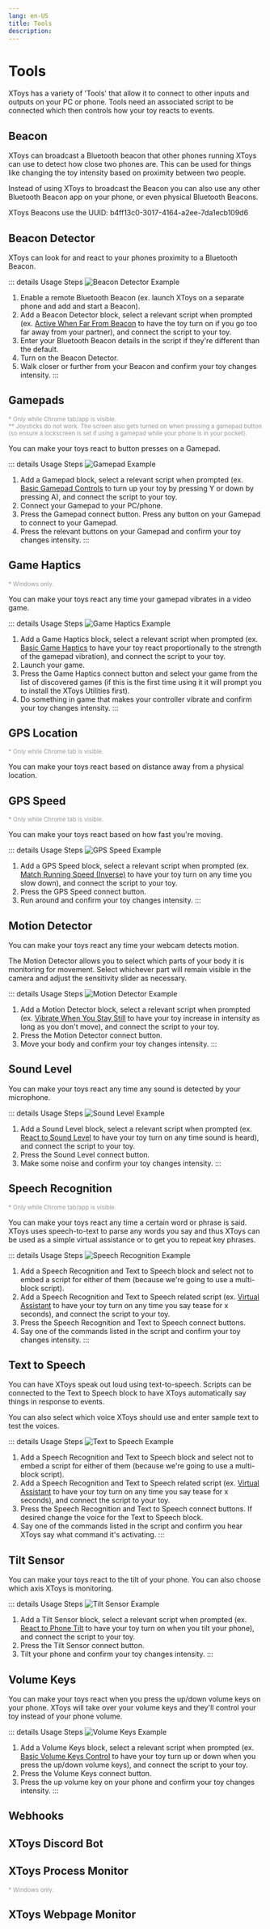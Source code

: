 ```yaml
---
lang: en-US
title: Tools
description: 
---
```

# Tools

XToys has a variety of 'Tools' that allow it to connect to other inputs and outputs on your PC or phone. Tools need an associated script to be connected which then controls how your toy reacts to events.

## Beacon
<Badge text="Chrome" vertical="middle" type="danger" />
<Badge text="Chrome on Android" vertical="middle" type="danger" />
<Badge text="Android" vertical="middle" />
<Badge text="iOS" vertical="middle" type="danger" />

XToys can broadcast a Bluetooth beacon that other phones running XToys can use to detect how close two phones are. This can be used for things like changing the toy intensity based on proximity between two people.

Instead of using XToys to broadcast the Beacon you can also use any other Bluetooth Beacon app on your phone, or even physical Bluetooth Beacons.

XToys Beacons use the UUID: b4ff13c0-3017-4164-a2ee-7da1ecb109d6

## Beacon Detector
<Badge text="Chrome" vertical="middle" />
<Badge text="Chrome on Android" vertical="middle" />
<Badge text="Android" vertical="middle" />
<Badge text="iOS" vertical="middle" />

XToys can look for and react to your phones proximity to a Bluetooth Beacon.

::: details Usage Steps
![Beacon Detector Example](../images/beacon-detector-example.png)
1. Enable a remote Bluetooth Beacon (ex. launch XToys on a separate phone and add and start a Beacon).
2. Add a Beacon Detector block, select a relevant script when prompted (ex. [Active When Far From Beacon](https://xtoys.app/scripts/-MQ3mbzQmz3Owj2G4g_g) to have the toy turn on if you go too far away from your partner), and connect the script to your toy.
3. Enter your Bluetooth Beacon details in the script if they're different than the default.
4. Turn on the Beacon Detector.
5. Walk closer or further from your Beacon and confirm your toy changes intensity.
:::

## Gamepads
<Badge text="Chrome *" vertical="middle" />
<Badge text="Chrome on Android *" vertical="middle" />
<Badge text="Android **" vertical="middle" />
<Badge text="iOS *" vertical="middle" />

<div style='color:#999'><sup>* Only while Chrome tab/app is visible.</sup><br />
<sup>** Joysticks do not work. The screen also gets turned on when pressing a gamepad button (so ensure a lockscreen is set if using a gamepad while your phone is in your pocket).</sup></div>

You can make your toys react to button presses on a Gamepad.

::: details Usage Steps
![Gamepad Example](../images/gamepad-example.png)
1. Add a Gamepad block, select a relevant script when prompted (ex. [Basic Gamepad Controls](https://xtoys.app/scripts/-MKGOGVqTchpPdr_5cgS) to turn up your toy by pressing Y or down by pressing A), and connect the script to your toy.
2. Connect your Gamepad to your PC/phone.
3. Press the Gamepad connect button. Press any button on your Gamepad to connect to your Gamepad.
4. Press the relevant buttons on your Gamepad and confirm your toy changes intensity.
:::

## Game Haptics
<Badge text="Chrome *" vertical="middle" />
<Badge text="Chrome on Android" vertical="middle" type="danger" />
<Badge text="Android" vertical="middle" type="danger" />
<Badge text="iOS" vertical="middle" type="danger" />

<div style='color:#999'><sup>* Windows only.</sup></div>

You can make your toys react any time your gamepad vibrates in a video game.

::: details Usage Steps
![Game Haptics Example](../images/game-haptics-example.png)
1. Add a Game Haptics block, select a relevant script when prompted (ex. [Basic Game Haptics](https://xtoys.app/scripts/-MWitztDQAN4Pf3_2mQk) to have your toy react proportionally to the strength of the gamepad vibration), and connect the script to your toy.
2. Launch your game.
3. Press the Game Haptics connect button and select your game from the list of discovered games (if this is the first time using it it will prompt you to install the XToys Utilities first).
4. Do something in game that makes your controller vibrate and confirm your toy changes intensity.
:::

## GPS Location
<Badge text="Chrome *" vertical="middle" />
<Badge text="Chrome on Android *" vertical="middle" />
<Badge text="Android" vertical="middle" />
<Badge text="iOS" vertical="middle" />

<div style='color:#999'><sup>* Only while Chrome tab is visible.</sup></div>

You can make your toys react based on distance away from a physical location.

## GPS Speed
<Badge text="Chrome *" vertical="middle" />
<Badge text="Chrome on Android *" vertical="middle" />
<Badge text="Android" vertical="middle" />
<Badge text="iOS" vertical="middle" />

<div style='color:#999'><sup>* Only while Chrome tab is visible.</sup></div>

You can make your toys react based on how fast you're moving.

::: details Usage Steps
![GPS Speed Example](../images/gps-speed-example.png)
1. Add a GPS Speed block, select a relevant script when prompted (ex. [Match Running Speed (Inverse)](https://xtoys.app/scripts/-MgzvJCVfa-HZMDcXlt0) to have your toy turn on any time you slow down), and connect the script to your toy.
2. Press the GPS Speed connect button.
4. Run around and confirm your toy changes intensity.
:::

## Motion Detector
<Badge text="Chrome" vertical="middle" />
<Badge text="Chrome on Android" vertical="middle" />
<Badge text="Android" vertical="middle" type="danger" />
<Badge text="iOS" vertical="middle" type="danger" />

You can make your toys react any time your webcam detects motion.

The Motion Detector allows you to select which parts of your body it is monitoring for movement. Select whichever part will remain visible in the camera and adjust the sensitivity slider as necessary.

::: details Usage Steps
![Motion Detector Example](../images/motion-detector-example.png)
1. Add a Motion Detector block, select a relevant script when prompted (ex. [Vibrate When You Stay Still](https://xtoys.app/scripts/-MXj2U1k-3RO_Wm02fAU) to have your toy increase in intensity as long as you don't move), and connect the script to your toy.
2. Press the Motion Detector connect button.
4. Move your body and confirm your toy changes intensity.
:::

## Sound Level
<Badge text="Chrome" vertical="middle" />
<Badge text="Chrome on Android" vertical="middle" />
<Badge text="Android" vertical="middle" />
<Badge text="iOS" vertical="middle" type="danger" />

You can make your toys react any time any sound is detected by your microphone.

::: details Usage Steps
![Sound Level Example](../images/sound-level-example.png)
1. Add a Sound Level block, select a relevant script when prompted (ex. [React to Sound Level](https://xtoys.app/scripts/-MMH5pzXZlypLwRE53bO) to have your toy turn on any time sound is heard), and connect the script to your toy.
2. Press the Sound Level connect button.
4. Make some noise and confirm your toy changes intensity.
:::

## Speech Recognition
<Badge text="Chrome *" vertical="middle" />
<Badge text="Chrome on Android *" vertical="middle" />
<Badge text="Android *" vertical="middle" />
<Badge text="iOS" vertical="middle" type="danger" />

<div style='color:#999'><sup>* Only while Chrome tab/app is visible.</sup></div>

You can make your toys react any time a certain word or phrase is said. XToys uses speech-to-text to parse any words you say and thus XToys can be used as a simple virtual assistance or to get you to repeat key phrases.

::: details Usage Steps
![Speech Recognition Example](../images/speech-recognition-example.png)
1. Add a Speech Recognition and Text to Speech block and select not to embed a script for either of them (because we're going to use a multi-block script).
2. Add a Speech Recognition and Text to Speech related script (ex. [Virtual Assistant](https://xtoys.app/scripts/-MOCm-8NeJT-R9WTYYYl) to have your toy turn on any time you say tease for x seconds), and connect the script to your toy.
3. Press the Speech Recognition and Text to Speech connect buttons.
4. Say one of the commands listed in the script and confirm your toy changes intensity.
:::

## Text to Speech
<Badge text="Chrome" vertical="middle" />
<Badge text="Chrome on Android" vertical="middle" />
<Badge text="Android" vertical="middle" />
<Badge text="iOS" vertical="middle" type="danger" />

You can have XToys speak out loud using text-to-speech. Scripts can be connected to the Text to Speech block to have XToys automatically say things in response to events.

You can also select which voice XToys should use and enter sample text to test the voices.

::: details Usage Steps
![Text to Speech Example](../images/speech-recognition-example.png)
1. Add a Speech Recognition and Text to Speech block and select not to embed a script for either of them (because we're going to use a multi-block script).
2. Add a Speech Recognition and Text to Speech related script (ex. [Virtual Assistant](https://xtoys.app/scripts/-MOCm-8NeJT-R9WTYYYl) to have your toy turn on any time you say tease for x seconds), and connect the script to your toy.
3. Press the Speech Recognition and Text to Speech connect buttons. If desired change the voice for the Text to Speech block.
4. Say one of the commands listed in the script and confirm you hear XToys say what command it's activating.
:::

## Tilt Sensor
<Badge text="Chrome" vertical="middle" type="danger" />
<Badge text="Chrome on Android" vertical="middle" />
<Badge text="Android" vertical="middle" />
<Badge text="iOS" vertical="middle" />

You can make your toys react to the tilt of your phone. You can also choose which axis XToys is monitoring.

::: details Usage Steps
![Tilt Sensor Example](../images/tilt-sensor-example.png)
1. Add a Tilt Sensor block, select a relevant script when prompted (ex. [React to Phone Tilt](https://xtoys.app/scripts/-MMlqg_2Dk-kwEvT5I-_) to have your toy turn on when you tilt your phone), and connect the script to your toy.
2. Press the Tilt Sensor connect button.
4. Tilt your phone and confirm your toy changes intensity.
:::

## Volume Keys
<Badge text="Chrome" vertical="middle" type="danger" />
<Badge text="Chrome on Android" vertical="middle" type="danger" />
<Badge text="Android" vertical="middle" />
<Badge text="iOS" vertical="middle" />

You can make your toys react when you press the up/down volume keys on your phone. XToys will take over your volume keys and they'll control your toy instead of your phone volume.

::: details Usage Steps
![Volume Keys Example](../images/volume-keys-example.png)
1. Add a Volume Keys block, select a relevant script when prompted (ex. [Basic Volume Keys Control](https://xtoys.app/scripts/-MKILzx6dSvXRJ1ki6vm) to have your toy turn up or down when you press the up/down volume keys), and connect the script to your toy.
2. Press the Volume Keys connect button.
4. Press the up volume key on your phone and confirm your toy changes intensity.
:::

## Webhooks
<Badge text="Chrome" vertical="middle" />
<Badge text="Chrome on Android" vertical="middle" />
<Badge text="Android" vertical="middle" />
<Badge text="iOS" vertical="middle" />

## XToys Discord Bot
<Badge text="Chrome" vertical="middle" />
<Badge text="Chrome on Android" vertical="middle" />
<Badge text="Android" vertical="middle" />
<Badge text="iOS" vertical="middle" />

## XToys Process Monitor
<Badge text="Chrome *" vertical="middle" />
<Badge text="Chrome on Android" vertical="middle" type="danger" />
<Badge text="Android" vertical="middle" type="danger" />
<Badge text="iOS" vertical="middle" type="danger" />

<div style='color:#999'><sup>* Windows only.</sup></div>

## XToys Webpage Monitor
<Badge text="Chrome" vertical="middle" />
<Badge text="Chrome on Android" vertical="middle" type="danger" />
<Badge text="Android" vertical="middle" type="danger" />
<Badge text="iOS" vertical="middle" type="danger" />
